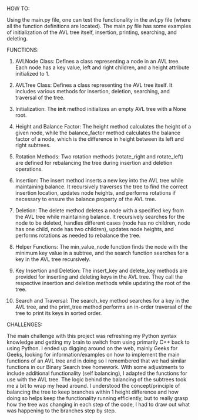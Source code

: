 HOW TO:

Using the main.py file, one can test the functionality in the avl.py file (where all the function definitions are located). The main.py file has some examples of initialization of the AVL tree itself, insertion, printing, searching, and deleting.

FUNCTIONS:

1. AVLNode Class: Defines a class representing a node in an AVL tree. Each node has a key value, left and right children, and a height attribute initialized to 1.

2. AVLTree Class: Defines a class representing the AVL tree itself. It includes various methods for insertion, deletion, searching, and traversal of the tree.

3. Initialization: The __init__ method initializes an empty AVL tree with a None root.

4. Height and Balance Factor: The height method calculates the height of a given node, while the balance_factor method calculates the balance factor of a node, which is the difference in height between its left and right subtrees.

5. Rotation Methods: Two rotation methods (rotate_right and rotate_left) are defined for rebalancing the tree during insertion and deletion operations.

6. Insertion: The insert method inserts a new key into the AVL tree while maintaining balance. It recursively traverses the tree to find the correct insertion location, updates node heights, and performs rotations if necessary to ensure the balance property of the AVL tree.

7. Deletion: The delete method deletes a node with a specified key from the AVL tree while maintaining balance. It recursively searches for the node to be deleted, handles different cases (node has no children, node has one child, node has two children), updates node heights, and performs rotations as needed to rebalance the tree.

8. Helper Functions: The min_value_node function finds the node with the minimum key value in a subtree, and the search function searches for a key in the AVL tree recursively.

9. Key Insertion and Deletion: The insert_key and delete_key methods are provided for inserting and deleting keys in the AVL tree. They call the respective insertion and deletion methods while updating the root of the tree.

10. Search and Traversal: The search_key method searches for a key in the AVL tree, and the print_tree method performs an in-order traversal of the tree to print its keys in sorted order.

CHALLENGES:

The main challenge with this project was refreshing my Python syntax knowledge and getting my brain to switch from using primarily C++ back to using Python. I ended up digging around on the web, mainly Geeks for Geeks, looking for information/examples on how to implement the main functions of an AVL tree and in doing so I remembered that we had similar functions in our Binary Search tree homework. With some adjustments to include additional functionality (self balancing), I adapted the functions for use with the AVL tree. The logic behind the balancing of the subtrees took me a bit to wrap my head around. I understood the concept/principle of balancing the tree to keep branches within 1 height difference and how doing so helps keep the functionality running efficiently, but to really grasp how the tree was changing in each step of the code, I had to draw out what was happening to the branches step by step. 

